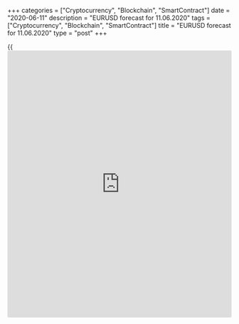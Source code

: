 +++
categories = ["Cryptocurrency", "Blockchain", "SmartContract"]
date = "2020-06-11"
description = "EURUSD forecast for 11.06.2020"
tags = ["Cryptocurrency", "Blockchain", "SmartContract"]
title = "EURUSD forecast for 11.06.2020"
type = "post"
+++

{{<iframe id="large-banner" src="https://www.bounty.group/#slide=18.0" width="100%" height="600" scrolling="no" style="border: 0px solid rgb(216, 221, 230); border-radius: 3px;">}}

June 11, 2020

June 11, 2020

Fed doesn’t want a weaker dollarDmitri Demidenko

## Jerome Powell’s dovish tone hasn’t supported the EUR/USD rally

The US strong jobs report for May should have encouraged the Fed to
demonstrate confidence in a soon rebound of the US economy after the
shock resulting from the pandemic. However, Jerome Powell did what he
should. The Fed’s chair didn’t make the mistake of the former central
bank’s presidents. During the Great Depression, the Fed did not provide
an extra stimulus, which resulted in the W-shaped economic recovery.
During the previous recession, the central bank suggested normalizing
the balance sheet too early, which send the S&P 500 28% down in March
2009, following its surge by 24% in January up from the low hit in
November.

“We’re not thinking about raising rates, we’re not even thinking about
thinking about raising rates”. All FOMC officials believe that the
federal funds rate will remain at level 0%-0.25% through the end of
2021. 15 out of 17 members believe interest rates to remain at zero
through 2022. The Fed’s projections emphasize that the US economy will
take a long time to recover. The US GDP should contract by 6.5% in 2020,
it will increase by 5% in 2021. The unemployment rate will be 5.5% in
2020, inflation – 1.7%, which is lower than the pre-crisis indicators.
The Fed seems to believe that the US economic recovery will be slow,
similar to the Nike logo when the downturn is first followed by a short
bounce back, however, then comes a long period of the economy moving
towards a trend.

Remarkably, the same is suggested by the OECD. It says most people see a
V-shaped recovery but it is going to stop halfway. The OECD suggests the
global economy will be 6% down in 2020, the US growth will contract by
7.3%, the euro-area economy will contract by 9.1%. Nonetheless, in 2021,
the US GDP will expand by 4.1%, the euro-area growth will be 6.5% up.

 **Dynamics of global GDP**

![LiteForex: EURUSD forecast for 11.06.2020][1]

 _Source: Financial Times_

 **GDP projections**

![LiteForex: EURUSD forecast for 11.06.2020][2]

 _Source: Financial Times_

I believe that, just as the S&P 500 is growing on expectations of
improved corporate earnings in the future, the [EUR/USD][3] rally should
continue due to the growth-gap between the euro area and the USA next
year. Jerome Powell could have fueled the situation and weigh on the
dollar if he had announced the Treasury yield control [policy](https://www.fintechee.com/policy/), but he
didn’t. The Fed decided to fix the monthly volume of Treasury purchases
and mortgage bonds at the levels of $80 billion and $40 billion. Its
interference in the debt market is gradually fading away. In late March,
the central bank was buying assets at a weekly pace of $375 billion, in
late April, it bought $50 billion per week, and in early June, the
central bank purchased $20 billion. The Fed probably believes that a
fixed volume of purchases will be enough to stop the increase in the
Treasury yields.

In general, The Fed has done what it should. Suggesting rather gloomy
projections, it left the door open for the further expansion of the
monetary stimulus. That is what financial markets need now. Unless there
are no strong shocks, like the second wave of COVID-19 or a new round of
trade wars, the S&P 500 may break through its all-time high already this
year. If so, the [EUR/USD][3] can well meet my [December forecast][4],
suggesting the pair be at 1.14 and 1.16 in the middle and at the end of
2020. It is still relevant to buy the euro on the corrections down.

* * *

P.S. Did you like my article? Share it in social networks: it will be
the best “thank you" :)

Ask me questions and comment below. I’ll be glad to answer your
questions and give necessary explanations.

 **Useful links:**

  * I recommend trying to trade with a reliable broker [here][5]. The system allows you to trade by yourself or copy successful traders from all across the globe.
  * Use my promo-code BLOG for getting deposit bonus 50% on LiteForex platform. Just enter this code in the appropriate field while [depositing][6] your trading account.
  * Telegram channel with high-quality analytics, Forex reviews, training articles, and other useful things for traders <t.me/liteforex>

## Price chart of EURUSD in real time mode

![Fed doesn’t want a weaker dollar][7]

The content of this article reflects the author’s opinion and does not
necessarily reflect the official position of LiteForex. The material
published on this page is provided for informational purposes only and
should not be considered as the provision of investment advice for the
purposes of Directive 2004/39/EC.

Rate this article:

{{value}}

( {{count}} {{title}} )

   1. cdn.liteforex.com/cache/uploads/blog_post/eurusd/global-real-gbp-11-06-20.jpg?w=30&s=fd6845fb7ad0c4b9c766d1b964970b98
   2. cdn.liteforex.com/cache/uploads/blog_post/eurusd/forecast-gbp-11-06-20.jpg?w=30&s=a363515af53eb4a79542379e8aa72b91
   3. my.liteforex.com/trading/chart?symbol=EURUSD&returnUrl=true
   4. www.liteforex.com/blog/analysts-opinions/forex---2020-forecasts-and-outlook/
   5. my.liteforex.com/?category=analysts-opinions&slug=fed-doesnt-want-a-weaker-dollar&openPopup=%2Fregistration%2Fpopup&utm_source=blog&utm_medium=article&utm_campaign=bonus
   6. my.liteforex.com/deposit/?category=analysts-opinions&slug=fed-doesnt-want-a-weaker-dollar&promo_code=BLOG&utm_source=blog&utm_medium=article&utm_campaign=bonus
   7. cdn.liteforex.com/cache/uploads/blog_post/eurusd/liteforex-blog-eurusd-11-06-20.jpg?q=75&w=1000&s=3242a8631863cb42f0eb26b5b63df3ed